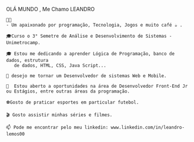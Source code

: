    OLÁ MUNDO , Me Chamo LEANDRO

    👨‍💼                      
    - Um apaixonado por programação, Tecnologia, Jogos e muito café ☕ .
    
    🎓Curso o 3° Semetre de Análise e Desenvolvimento de Sistemas - Unimetrocamp.
    
    🎓 Estou me dedicando a aprender Lógica de Programação, banco de dados, estrutura
       de dados, HTML, CSS, Java Script...

    👀 desejo me tornar um Desenvolvedor de sistemas Web e Mobile.

    💼  Estou aberto a oportunidades na área de Desenvolvedor Front-End Jr ou Estágios, entre outras áreas da programação.

    ⚽Gosto de praticar esportes em particular futebol.
    
    🎬 Gosto assistir minhas séries e filmes.   

    📫 Pode me encontrar pelo meu linkedin: www.linkedin.com/in/leandro-lemos00


    

<!---
LeandroDev00/LeandroDev00 is a ✨ special ✨ repository because its `README.md` (this file) appears on your GitHub profile.
You can click the Preview link to take a look at your changes.
--->
